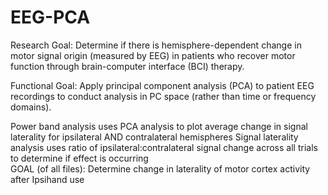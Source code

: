 # EEG-PCA
Research Goal: Determine if there is hemisphere-dependent change in motor signal origin (measured by EEG) in patients who recover motor function through brain-computer interface (BCI) therapy. 

Functional Goal: Apply principal component analysis (PCA) to patient EEG recordings to conduct analysis in PC space (rather than time or frequency domains).


Power band analysis uses PCA analysis to plot average change in signal laterality for ipsilateral AND contralateral hemispheres
Signal laterality analysis uses ratio of ipsilateral:contralateral signal change across all trials to determine if effect is occurring  
GOAL (of all files): Determine change in laterality of motor cortex activity after Ipsihand use
